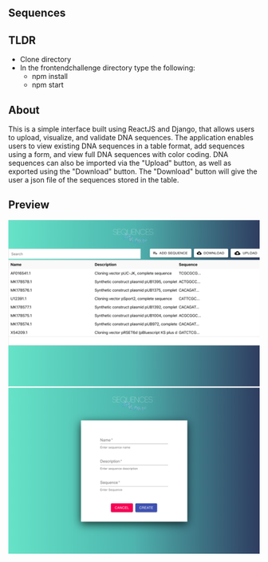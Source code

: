 ## Sequences

## TLDR

- Clone directory
- In the frontendchallenge directory type the following:
    - npm install
    - npm start 

## About

This is a simple interface built using ReactJS and Django, that allows users to upload, visualize, and validate DNA sequences.  The application enables users to view existing DNA sequences in a table format, add sequences using a form, and view full DNA sequences with color coding.  DNA sequences can also be imported via the "Upload" button, as well as exported using the "Download" button.  The "Download" button will give the user a json file of the sequences stored in the table.  

## Preview

![preview](sequencesview.png)
![preview](form.png)
